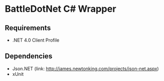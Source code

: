 # BattleDotNet C# Wrapper

## Requirements
* .NET 4.0 Client Profile

## Dependencies
* Json.NET (link: http://james.newtonking.com/projects/json-net.aspx)
* xUnit